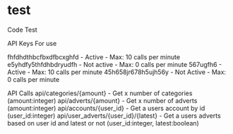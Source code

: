 # test

Code Test

API Keys For use

fhfdhdthbcfbxdfbcxghfd - Active - Max: 10 calls per minute
e5yhdfy5thfdhbdryudfh - Not active - Max: 0 calls per minute
567ugfh6 - Active - Max: 10 calls per minute
45h658jr678h5ujh56y - Not Active - Max: 0 calls per minute

API Calls
api/categories/{amount} - Get x number of categories (amount:integer)
api/adverts/{amount} - Get x number of adverts (amount:integer)
api/accounts/{user_id} - Get a users account by id (user_id:integer)
api/user_adverts/{user_id}/{latest} - Get a users adverts based on user id and latest or not (user_id:integer, latest:boolean)
